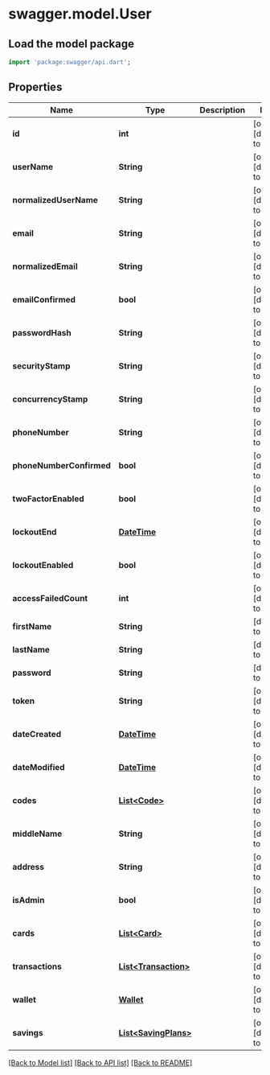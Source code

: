 # swagger.model.User

## Load the model package
```dart
import 'package:swagger/api.dart';
```

## Properties
Name | Type | Description | Notes
------------ | ------------- | ------------- | -------------
**id** | **int** |  | [optional] [default to null]
**userName** | **String** |  | [optional] [default to null]
**normalizedUserName** | **String** |  | [optional] [default to null]
**email** | **String** |  | [optional] [default to null]
**normalizedEmail** | **String** |  | [optional] [default to null]
**emailConfirmed** | **bool** |  | [optional] [default to null]
**passwordHash** | **String** |  | [optional] [default to null]
**securityStamp** | **String** |  | [optional] [default to null]
**concurrencyStamp** | **String** |  | [optional] [default to null]
**phoneNumber** | **String** |  | [optional] [default to null]
**phoneNumberConfirmed** | **bool** |  | [optional] [default to null]
**twoFactorEnabled** | **bool** |  | [optional] [default to null]
**lockoutEnd** | [**DateTime**](DateTime.md) |  | [optional] [default to null]
**lockoutEnabled** | **bool** |  | [optional] [default to null]
**accessFailedCount** | **int** |  | [optional] [default to null]
**firstName** | **String** |  | [default to null]
**lastName** | **String** |  | [default to null]
**password** | **String** |  | [default to null]
**token** | **String** |  | [optional] [default to null]
**dateCreated** | [**DateTime**](DateTime.md) |  | [optional] [default to null]
**dateModified** | [**DateTime**](DateTime.md) |  | [optional] [default to null]
**codes** | [**List&lt;Code&gt;**](Code.md) |  | [optional] [default to []]
**middleName** | **String** |  | [optional] [default to null]
**address** | **String** |  | [optional] [default to null]
**isAdmin** | **bool** |  | [optional] [default to null]
**cards** | [**List&lt;Card&gt;**](Card.md) |  | [optional] [default to []]
**transactions** | [**List&lt;Transaction&gt;**](Transaction.md) |  | [optional] [default to []]
**wallet** | [**Wallet**](Wallet.md) |  | [optional] [default to null]
**savings** | [**List&lt;SavingPlans&gt;**](SavingPlans.md) |  | [optional] [default to []]

[[Back to Model list]](../README.md#documentation-for-models) [[Back to API list]](../README.md#documentation-for-api-endpoints) [[Back to README]](../README.md)

